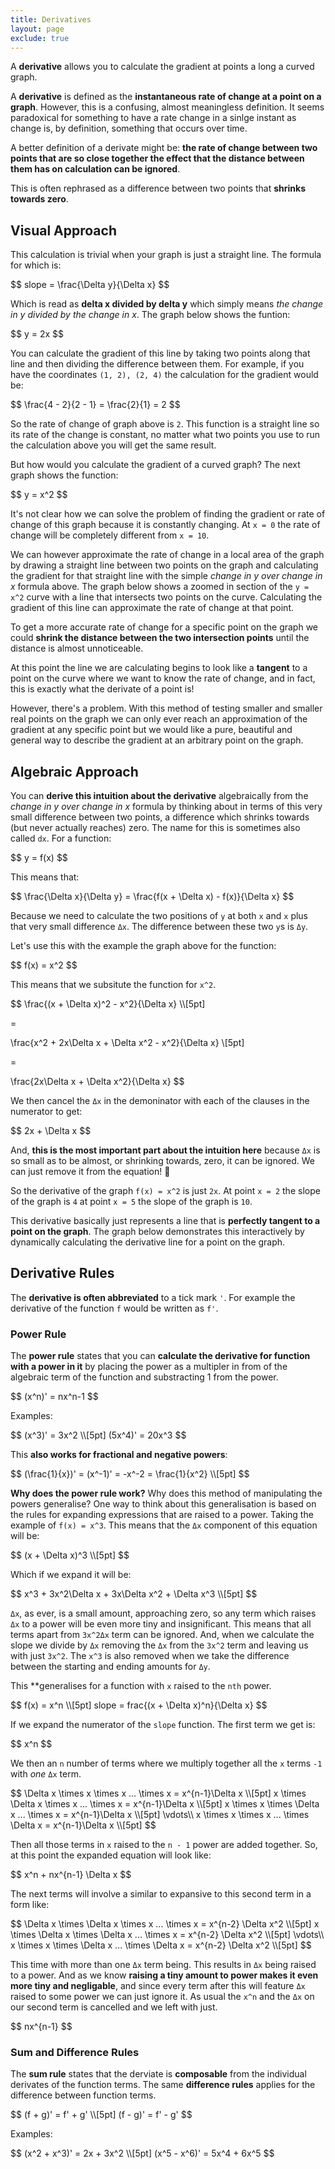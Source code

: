 ```yaml
---
title: Derivatives
layout: page
exclude: true
---
```

<link rel="stylesheet" href="https://cdn.jsdelivr.net/npm/katex@0.11.1/dist/katex.min.css" integrity="sha384-zB1R0rpPzHqg7Kpt0Aljp8JPLqbXI3bhnPWROx27a9N0Ll6ZP/+DiW/UqRcLbRjq" crossorigin="anonymous">  

<!-- The loading of KaTeX is deferred to speed up page rendering -->  
<script defer src="https://cdn.jsdelivr.net/npm/katex@0.11.1/dist/katex.min.js" integrity="sha384-y23I5Q6l+B6vatafAwxRu/0oK/79VlbSz7Q9aiSZUvyWYIYsd+qj+o24G5ZU2zJz" crossorigin="anonymous"></script>  

<!-- To automatically render math in text elements, include the auto-render extension: -->  
<script defer src="https://cdn.jsdelivr.net/npm/katex@0.11.1/dist/contrib/auto-render.min.js" integrity="sha384-kWPLUVMOks5AQFrykwIup5lo0m3iMkkHrD0uJ4H5cjeGihAutqP0yW0J6dpFiVkI" crossorigin="anonymous" onload="renderMathInElement(document.body);"></script>

<style>
    div {
        margin: auto
    }
</style>

A **derivative** allows you to calculate the gradient at points a long a curved graph.

A **derivative** is defined as the **instantaneous rate of change at a point on a graph**. However, this is a confusing, almost meaningless definition. It seems paradoxical for something to have a rate change in a sinlge instant as change is, by definition, something that occurs over time.

A better definition of a derivate might be: **the rate of change between two points that are so close together the effect that the distance between them has on calculation can be ignored**.

This is often rephrased as a difference between two points that **shrinks towards zero**.

## Visual Approach

This calculation is trivial when your graph is just a straight line. The formula for which is:

<p>
$$
slope = \frac{\Delta y}{\Delta x}
$$
</p>

Which is read as **delta x divided by delta y** which simply means *the change in y divided by the change in x*. The graph below shows the funtion:

<p>
$$
y = 2x
$$
</p>

<div id="straight"></div>
<script>
    functionPlot({
  target: "#straight",
  disableZoom: true,
  grid: true,
  data: [{ fn: "2x" }]
})
</script>

<div></div>

You can calculate the gradient of this line by taking two points along that line and then dividing the difference between them. For example, if you have the coordinates `(1, 2), (2, 4)` the calculation for the gradient would be:

<p>
$$
\frac{4 - 2}{2 - 1} = \frac{2}{1} = 2
$$
</p>

So the rate of change of graph above is `2`. This function is a straight line so its rate of the change is constant, no matter what two points you use to run the calculation above you will get the same result.

But how would you calculate the gradient of a curved graph? The next graph shows the function:

<p>
$$
y = x^2
$$
</p>

It's not clear how we can solve the problem of finding the gradient or rate of change of this graph because it is constantly changing. At `x = 0` the rate of change will be completely different from `x = 10`.

<div id="xsquared"></div>

<script>
    functionPlot({
  target: '#xsquared',
  yAxis: {domain: [-1, 9]},
  disableZoom: true,
  data: [{
    fn: 'x^2',
  }]
})
</script>

We can however approximate the rate of change in a local area of the graph by drawing a straight line between two points on the graph and calculating the gradient for that straight line with the simple *change in y over change in x* formula above. The graph below shows a zoomed in section of the `y = x^2` curve with a line that intersects two points on the curve. Calculating the gradient of this line can approximate the rate of change at that point.

<div id="average"></div>
<script>
functionPlot({
  target: "#average",
  disableZoom: true,
  yAxis: { domain: [-0.6, 1] },
  xAxis: { domain: [-2, 2] },
  data: [
    { fn: "x^2" },
    {
      fn: "x/2"
    }
  ]
});
</script>

To get a more accurate rate of change for a specific point on the graph we could **shrink the distance between the two intersection points** until the distance is almost unnoticeable.

<div id="small"></div>
<script>
functionPlot({
  target: "#small",
  disableZoom: true,
  yAxis: { domain: [-0.6, 1] },
  xAxis: { domain: [-2, 2] },
  data: [
    { fn: "x^2" },
    {
      fn: "x/5  0.2"
    }
  ]
});
</script>

At this point the line we are calculating begins to look like a **tangent** to a point on the curve where we want to know the rate of change, and in fact, this is exactly what the derivate of a point is! 

However, there's a problem. With this method of testing smaller and smaller real points on the graph we can only ever reach an approximation of the gradient at any specific point but we would like a pure, beautiful and general way to describe the gradient at an arbitrary point on the graph.

## Algebraic Approach

You can **derive this intuition about the derivative** algebraically from the *change in y over change in x* formula by thinking about in terms of this very small difference between two points, a difference which shrinks towards (but never actually reaches) zero. The name for this is sometimes also called `dx`. For a function:


<p>
$$
y = f(x)
$$
</p>

This means that:

<p>
$$
\frac{\Delta x}{\Delta y} = \frac{f(x + \Delta x) - f(x)}{\Delta x}
$$
</p>

Because we need to calculate the two positions of `y` at both `x` and `x` plus that very small difference `Δx`. The difference between these two `y`s is `Δy`.

Let's use this with the example the graph above for the function:
<p>
$$
f(x) = x^2
$$
</p>

This means that we subsitute the function for `x^2`.
<p>
$$
\frac{(x + \Delta x)^2 - x^2}{\Delta x} \\[5pt]

=

\frac{x^2 + 2x\Delta x + \Delta x^2 - x^2}{\Delta x} \\[5pt]

=

\frac{2x\Delta x + \Delta x^2}{\Delta x}
$$
</p>

We then cancel the `Δx` in the demoninator with each of the clauses in the numerator to get:

<p>
$$
2x + \Delta x
$$
</p>

And, **this is the most important part about the intuition here** because `Δx` is so small as to be almost, or shrinking towards, zero, it can be ignored. We can just remove it from the equation! 🤯  

So the derivative of the graph `f(x) = x^2` is just `2x`. At point `x = 2` the slope of the graph is `4` at point `x = 5` the slope of the graph is `10`. 

This derivative basically just represents a line that is **perfectly tangent to a point on the graph**. The graph below demonstrates this interactively by dynamically calculating the derivative line for a point on the graph.

<div id="derivative"></div>

<script>
functionPlot({
  target: '#derivative',
  disableZoom: true,
  yAxis: {domain: [-1, 9]},
  data: [{
    fn: 'x^2',
    derivative: {
      fn: '2 * x',
      updateOnMouseMove: true
    }
  }]
})
</script>

## Derivative Rules

The **derivative is often abbreviated** to a tick mark `'`. For example the derivative of the function `f` would be written as `f'`.

### Power Rule

The **power rule** states that you can **calculate the derivative for function with a power in it** by placing the power as a multipler in from of the algebraic term of the function and substracting 1 from the power.

<p>
$$
(x^n)' = nx^n-1
$$
</p>

Examples:

<p>
$$
(x^3)' = 3x^2 \\[5pt]
(5x^4)' = 20x^3
$$
</p>

This **also works for fractional and negative powers**:

<p>
$$
(\frac{1}{x})' = (x^-1)' = -x^-2 = \frac{1}{x^2} \\[5pt]
$$
</p>

**Why does the power rule work?** Why does this method of manipulating the powers generalise? One way to think about this generalisation is based on the rules for expanding expressions that are raised to a power. Taking the example of `f(x) = x^3`. This means that the `Δx` component of this equation will be:

<p>
$$
(x + \Delta x)^3 \\[5pt]
$$
</p>

Which if we expand it will be:

<p>
$$
x^3 + 3x^2\Delta x + 3x\Delta x^2 + \Delta x^3 \\[5pt]
$$
</p>

`Δx`, as ever, is a small amount, approaching zero, so any term which raises `Δx` to a power will be even more tiny and insignificant. This means that all terms apart from `3x^2Δx` term can be ignored. And, when we calculate the slope we divide by `Δx` removing the `Δx` from the `3x^2` term and leaving us with just `3x^2`. The `x^3` is also removed when we take the difference between the starting and ending amounts for `Δy`.

This **generalises for a function with `x` raised to the `nth` power.

<p>
$$
f(x) = x^n \\[5pt]
slope = frac{(x + \Delta x)^n}{\Delta x}
$$
</p>

If we expand the numerator of the `slope` function. The first term we get is:

<p>
$$
x^n
$$
</p>

We then an `n` number of terms where we multiply together all the `x` terms `-1` with *one* `Δx` term.

<p>
$$
\Delta x \times x \times x ... \times x = x^{n-1}\Delta x \\[5pt]
x \times \Delta x \times x ... \times x = x^{n-1}\Delta x \\[5pt]
x \times x \times \Delta x ... \times x = x^{n-1}\Delta x \\[5pt]
\vdots\\
x \times x \times x ... \times \Delta x = x^{n-1}\Delta x \\[5pt]
$$
</p>

Then all those terms in `x` raised to the `n - 1` power are added together. So, at this point the expanded equation will look like:

<p>
$$
x^n + nx^{n-1} \Delta x
$$
</p>

The next terms will involve a similar to expansive to this second term in a form like:

<p>
$$
\Delta x \times \Delta x \times x ... \times x = x^{n-2} \Delta x^2 \\[5pt]
x \times \Delta x \times \Delta x ... \times x = x^{n-2} \Delta x^2 \\[5pt]
\vdots\\
x \times x \times \Delta x ... \times \Delta x = x^{n-2} \Delta x^2 \\[5pt]
$$
</p>

This time with more than one `Δx` term being. This results in `Δx` being raised to a power. And as we know **raising a tiny amount to power makes it even more tiny and negligable**, and since every term after this will feature `Δx` raised to some power we can just ignore it. As usual the `x^n` and the `Δx` on our second term is cancelled and we left with just.

<p>
$$
nx^{n-1}
$$
</p>

### Sum and Difference Rules

The **sum rule** states that the derviate is **composable** from the individual derivates of the function terms. The same **difference rules** applies for the difference between function terms.

<p>
$$
(f + g)' = f' + g' \\[5pt]
(f - g)' = f' - g'
$$
</p>

Examples:

<p>
$$
(x^2 + x^3)' = 2x + 3x^2 \\[5pt]
(x^5 - x^6)' = 5x^4 + 6x^5
$$
</p>
<!--stackedit_data:
eyJoaXN0b3J5IjpbLTYyNjM0NDEyLDQ5ODYxMDg5MF19
-->